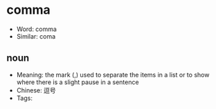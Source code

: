 # comma

- Word: comma
- Similar: coma

## noun

- Meaning: the mark (,) used to separate the items in a list or to show where there is a slight pause in a sentence
- Chinese: 逗号
- Tags: 

